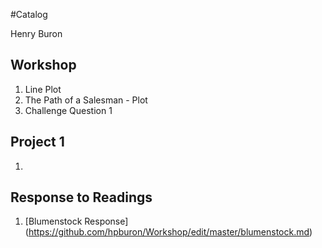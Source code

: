 #Catalog

Henry Buron

## Workshop

1. Line Plot
2. The Path of a Salesman - Plot
3. Challenge Question 1

## Project 1

1.

## Response to Readings

1. [Blumenstock Response] (https://github.com/hpburon/Workshop/edit/master/blumenstock.md)
